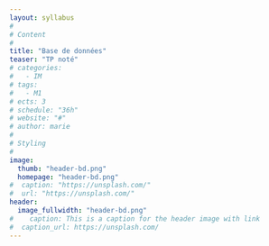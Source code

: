```yaml
---
layout: syllabus
#
# Content
#
title: "Base de données"
teaser: "TP noté"
# categories:
#   - IM
# tags:
#   - M1
# ects: 3
# schedule: "36h"
# website: "#"
# author: marie
#
# Styling
#
image:
  thumb: "header-bd.png"
  homepage: "header-bd.png"
#  caption: "https://unsplash.com/"
#  url: "https://unsplash.com/"
header:
  image_fullwidth: "header-bd.png"
#    caption: This is a caption for the header image with link
#  caption_url: https://unsplash.com/
---
```


<div id="error" style="display:none">
  Fichier non trouvé, êtes-vous bien passé par le lien Moodle ?
</div>

<script src="{{ site.url }}{{ site.baseurl }}/assets/im/tp6.js"></script>

